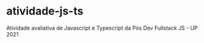 # atividade-js-ts
Atividade avaliativa de Javascript e Typescript da Pós Dev Fullstack JS - UP 2021
